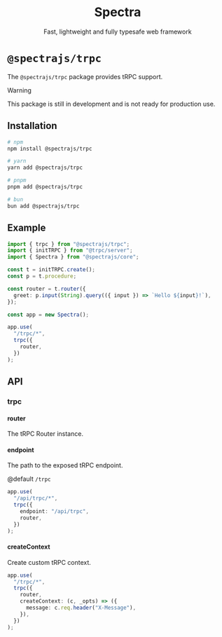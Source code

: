 <div align="center">
<h1>
  Spectra
</h1>
<p>
  Fast, lightweight and fully typesafe web framework
</p>

</div>

# `@spectrajs/trpc`

The `@spectrajs/trpc` package provides tRPC support.

> [!WARNING]
> This package is still in development and is not ready for production use.

## Installation

```bash
# npm
npm install @spectrajs/trpc

# yarn
yarn add @spectrajs/trpc

# pnpm
pnpm add @spectrajs/trpc

# bun
bun add @spectrajs/trpc
```

## Example

```ts
import { trpc } from "@spectrajs/trpc";
import { initTRPC } from "@trpc/server";
import { Spectra } from "@spectrajs/core";

const t = initTRPC.create();
const p = t.procedure;

const router = t.router({
  greet: p.input(String).query(({ input }) => `Hello ${input}!`),
});

const app = new Spectra();

app.use(
  "/trpc/*",
  trpc({
    router,
  })
);
```

## API

### trpc

#### router

The tRPC Router instance.

#### endpoint

The path to the exposed tRPC endpoint.

@default `/trpc`

```ts
app.use(
  "/api/trpc/*",
  trpc({
    endpoint: "/api/trpc",
    router,
  })
);
```

#### createContext

Create custom tRPC context.

```ts
app.use(
  "/trpc/*",
  trpc({
    router,
    createContext: (c, _opts) => ({
      message: c.req.header("X-Message"),
    }),
  })
);
```
